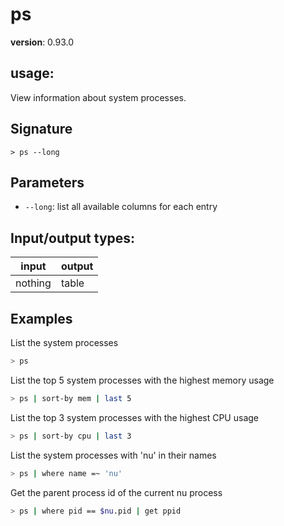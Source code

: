 # ps

**version**: 0.93.0

## **usage**:

View information about system processes.

## Signature

`> ps --long`

## Parameters

- `--long`: list all available columns for each entry

## Input/output types:

| input   | output |
| ------- | ------ |
| nothing | table  |

## Examples

List the system processes

```bash
> ps
```

List the top 5 system processes with the highest memory usage

```bash
> ps | sort-by mem | last 5
```

List the top 3 system processes with the highest CPU usage

```bash
> ps | sort-by cpu | last 3
```

List the system processes with 'nu' in their names

```bash
> ps | where name =~ 'nu'
```

Get the parent process id of the current nu process

```bash
> ps | where pid == $nu.pid | get ppid
```
